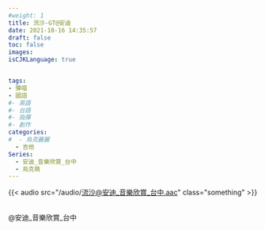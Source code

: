 ```yaml
---
#weight: 1
title: 流沙-GT@安迪
date: 2021-10-16 14:35:57
draft: false
toc: false
images:
isCJKLanguage: true


tags:
- 彈唱
- 國語
#- 英語
#- 台語
#- 指彈
#- 創作
categories:
#  - 烏克麗麗
  - 吉他
Series:
  - 安迪_音樂欣賞_台中
  - 烏克萌
---
```




{{< audio src="/audio/流沙@安迪_音樂欣賞_台中.aac" class="something" >}}
&nbsp;



 @安迪_音樂欣賞_台中
